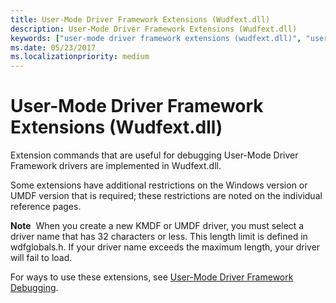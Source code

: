 ```yaml
---
title: User-Mode Driver Framework Extensions (Wudfext.dll)
description: User-Mode Driver Framework Extensions (Wudfext.dll)
keywords: ["user-mode driver framework extensions (wudfext.dll)", "user-mode driver framework debugging, extensions (wudfext.dll)", "wudfext.dll (user-mode driver framework extensions)", "extensions, user-mode driver framework"]
ms.date: 05/23/2017
ms.localizationpriority: medium
---
```


# User-Mode Driver Framework Extensions (Wudfext.dll)


Extension commands that are useful for debugging User-Mode Driver Framework drivers are implemented in Wudfext.dll.

Some extensions have additional restrictions on the Windows version or UMDF version that is required; these restrictions are noted on the individual reference pages.

**Note**  When you create a new KMDF or UMDF driver, you must select a driver name that has 32 characters or less. This length limit is defined in wdfglobals.h. If your driver name exceeds the maximum length, your driver will fail to load.

 

For ways to use these extensions, see [User-Mode Driver Framework Debugging](user-mode-driver-framework-debugging.md).

 

 





